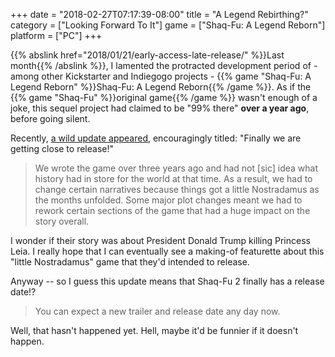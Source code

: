 +++
date = "2018-02-27T07:17:39-08:00"
title = "A Legend Rebirthing?"
category = ["Looking Forward To It"]
game = ["Shaq-Fu: A Legend Reborn"]
platform = ["PC"]
+++

{{% abslink href="2018/01/21/early-access-late-release/" %}}Last month{{% /abslink %}}, I lamented the protracted development period of - among other Kickstarter and Indiegogo projects - {{% game "Shaq-Fu: A Legend Reborn" %}}Shaq-Fu: A Legend Reborn{{% /game %}}.  As if the {{% game "Shaq-Fu" %}}original game{{% /game %}} wasn't enough of a joke, this sequel project had claimed to be "99% there" <b>over a year ago</b>, before going silent.

Recently, <a href="https://www.indiegogo.com/projects/shaq-fu-a-legend-reborn#/updates/all">a wild update appeared</a>, encouragingly titled: "Finally we are getting close to release!"

<blockquote>We wrote the game over three years ago and had not [sic] idea what history had in store for the world at that time. As a result, we had to change certain narratives because things got a little Nostradamus as the months unfolded. Some major plot changes meant we had to rework certain sections of the game that had a huge impact on the story overall.</blockquote>

I wonder if their story was about President Donald Trump killing Princess Leia.  I really hope that I can eventually see a making-of featurette about this "little Nostradamus" game that they'd intended to release.

Anyway -- so I guess this update means that Shaq-Fu 2 finally has a release date!?

<blockquote>You can expect a new trailer and release date any day now.</blockquote>

Well, that hasn't happened yet.  Hell, maybe it'd be funnier if it doesn't happen.
